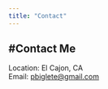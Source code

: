 ```yaml
---
title: "Contact"
---
```


#Contact Me
---
Location: El Cajon, CA <br/>
Email: pbiglete@gmail.com<br/>


